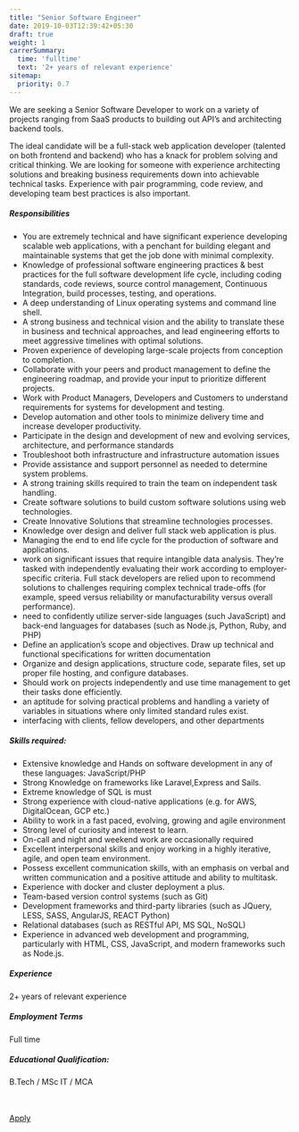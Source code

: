 ```yaml
---
title: "Senior Software Engineer"
date: 2019-10-03T12:39:42+05:30
draft: true
weight: 1
carrerSummary:
  time: 'fulltime'
  text: '2+ years of relevant experience'
sitemap:
  priority: 0.7
---
```


<div class="col-md-8 col-sm-12 job-details">
  <p>
    We are seeking a Senior Software Developer to work on a variety of projects ranging from SaaS products to building out API’s and architecting backend tools. 
  </p>
  <p>
      The ideal candidate will be a full-stack web application developer (talented on both frontend and backend) who has a knack for problem solving and critical thinking. We are looking for someone with experience architecting solutions and breaking business requirements down into achievable technical tasks. Experience with pair programming, code review, and developing team best practices is also important. 
  </p>
  <div class="text-block">
    <h5>Responsibilities</h5>
    <ul class="bullets">
      <li>
        You are extremely technical and have significant experience developing scalable web applications, with a penchant for building elegant and maintainable systems that get the job done with minimal complexity.
      </li>
      <li>
        Knowledge of professional software engineering practices & best practices for the full software development life cycle, including coding standards, code reviews, source control management, Continuous Integration, build processes, testing, and operations.
      </li>
      <li>
        A deep understanding of Linux operating systems and command line shell.
      </li>
      <li>
        A strong business and technical vision and the ability to translate these in business and technical approaches, and lead engineering efforts to meet aggressive timelines with optimal solutions.
      </li>
      <li>
        Proven experience of developing large-scale projects from conception to completion.
      </li>
      <li>
        Collaborate with your peers and product management to define the engineering roadmap, and provide your input to prioritize different projects.
      </li>
      <li>
        Work with Product Managers, Developers and Customers to understand requirements for systems for development and testing.
      </li>
      <li>
        Develop automation and other tools to minimize delivery time and increase developer productivity.
      </li>
      <li>
        Participate in the design and development of new and evolving services, architecture, and performance standards
      </li>
      <li>
        Troubleshoot both infrastructure and infrastructure automation issues
      </li>
      <li>
        Provide assistance and support personnel as needed to determine system problems.
      </li>
      <li>
        A strong training skills required to train the team on independent task handling.
      </li>
      <li>
        Create software solutions to build custom software solutions using web technologies.
      </li>
      <li>
        Create Innovative Solutions that streamline technologies processes. 
      </li>
      <li>
        Knowledge over design and deliver full stack web application is plus.
      </li>
      <li>
        Managing the end to end life cycle for the production of software and applications.
      </li>
      <li>
        work on significant issues that require intangible data analysis. They’re tasked with independently evaluating their work according to employer-specific criteria. Full stack developers are relied upon to recommend solutions to challenges requiring complex technical trade-offs (for example, speed versus reliability or manufacturability versus overall performance).
      </li>
      <li>
        need to confidently utilize server-side languages (such JavaScript) and back-end languages for databases (such as Node.js, Python, Ruby, and PHP)
      </li>
      <li>
        Define an application’s scope and objectives. Draw up technical and functional specifications for written documentation
      </li>
      <li>
        Organize and design applications, structure code, separate files, set up proper file hosting, and configure databases.
      </li>
      <li>
        Should work on projects independently and use time management to get their tasks done efficiently.
      </li>
      <li>
        an aptitude for solving practical problems and handling a variety of variables in situations where only limited standard rules exist.
      </li>
      <li>
        interfacing with clients, fellow developers, and other departments
      </li>
    </ul>
  </div>
  <div class="text-block">
    <h5>Skills required:</h5>
    <ul class="bullets">
      <li>
        Extensive knowledge and Hands on software development in any of these languages: JavaScript/PHP
      </li>
      <li>
        Strong Knowledge on frameworks like Laravel,Express and Sails.
      </li>
      <li>
        Extreme knowledge of SQL is must
      </li>
      <li>
        Strong experience with cloud-native applications (e.g. for AWS, DigitalOcean, GCP etc.)
      </li>
      <li>
        Ability to work in a fast paced, evolving, growing and agile environment
      </li>
      <li>
        Strong level of curiosity and interest to learn.
      </li>
      <li>
        On-call and night and weekend work are occasionally required
      </li>
      <li>
        Excellent interpersonal skills and enjoy working in a highly iterative, agile, and open team environment.
      </li>
      <li>
        Possess excellent communication skills, with an emphasis on verbal and written communication and a positive attitude and ability to multitask.
      </li>
      <li>
        Experience with docker and cluster deployment a plus.
      </li>
      <li>
        Team-based version control systems (such as Git)
      </li>
      <li>
        Development frameworks and third-party libraries (such as JQuery, LESS, SASS, AngularJS, REACT  Python)
      </li>
      <li>
        Relational databases (such as RESTful API, MS SQL, NoSQL)
      </li>
      <li>
        Experience in advanced web development and programming, particularly with HTML, CSS, JavaScript, and modern frameworks such as Node.js. 
      </li>
    </ul>
  </div>
</div>
<div class="col-md-offset-1 col-md-3 col-sm-12">
  <div class="text-block">
    <h5>Experience</h5>
    <p>
      2+ years of relevant experience
    </p>
  </div>
  <div class="text-block">
    <h5>Employment Terms</h5>
    <p>
      Full time
    </p>
  </div>
  <div class="text-block">
    <h5>Educational Qualification:</h5>
    <p>
      B.Tech / MSc IT / MCA
    </p>
  </div>
</div>
<div class="col-lg-12">
  <br><br>
  <div class="text-block">
    <a class="btn btn--primary type--uppercase" target="_blank" rel="noopener" href="mailto:careers@improwised.com?subject=Apply for senior software engineer">
    <span class="btn__text">
      Apply
    </span>
    </a>
  </div>
</div>
